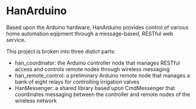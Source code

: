 HanArduino
==========

Based upon the Arduino hardware, HanArduino provides control of various home automation eqipment through a message-based, RESTful web service. 

This project is broken into three distict parts:

* han_coordinator: the Arduino controller node that manages RESTful access and controls remote nodes through wireless messaging
* han_remote_control: a preliminary Arduino remote node that manages a bank of eight relays for controlling irrigation valves
* HanMessenger: a shared library based upon CmdMessenger that coordinates messaging between the controller and remote nodes of the wireless network
